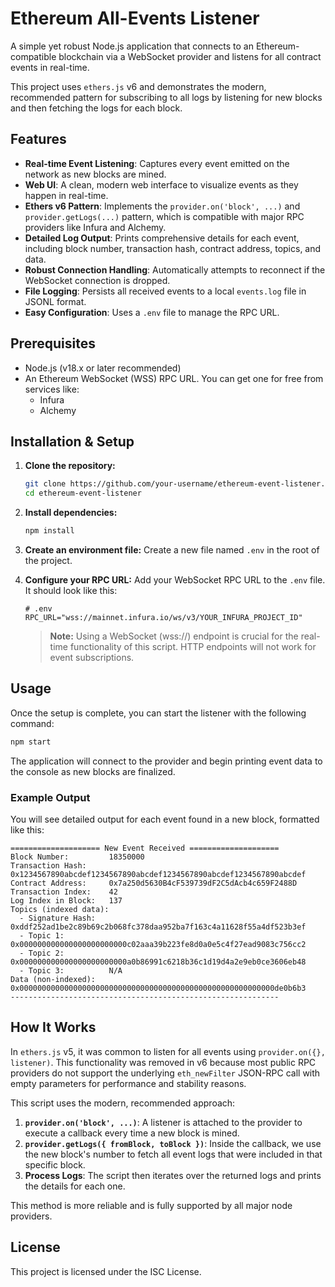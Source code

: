 # Ethereum All-Events Listener

A simple yet robust Node.js application that connects to an Ethereum-compatible blockchain via a WebSocket provider and listens for all contract events in real-time.

This project uses `ethers.js` v6 and demonstrates the modern, recommended pattern for subscribing to all logs by listening for new blocks and then fetching the logs for each block.

## Features

-   **Real-time Event Listening**: Captures every event emitted on the network as new blocks are mined.
-   **Web UI**: A clean, modern web interface to visualize events as they happen in real-time.
-   **Ethers v6 Pattern**: Implements the `provider.on('block', ...)` and `provider.getLogs(...)` pattern, which is compatible with major RPC providers like Infura and Alchemy.
-   **Detailed Log Output**: Prints comprehensive details for each event, including block number, transaction hash, contract address, topics, and data.
-   **Robust Connection Handling**: Automatically attempts to reconnect if the WebSocket connection is dropped.
-   **File Logging**: Persists all received events to a local `events.log` file in JSONL format.
-   **Easy Configuration**: Uses a `.env` file to manage the RPC URL.

## Prerequisites

-   Node.js (v18.x or later recommended)
-   An Ethereum WebSocket (WSS) RPC URL. You can get one for free from services like:
    -   Infura
    -   Alchemy

## Installation & Setup

1.  **Clone the repository:**
    ```bash
    git clone https://github.com/your-username/ethereum-event-listener.git
    cd ethereum-event-listener
    ```

2.  **Install dependencies:**
    ```bash
    npm install
    ```

3.  **Create an environment file:**
    Create a new file named `.env` in the root of the project.

4.  **Configure your RPC URL:**
    Add your WebSocket RPC URL to the `.env` file. It should look like this:

    ```env
    # .env
    RPC_URL="wss://mainnet.infura.io/ws/v3/YOUR_INFURA_PROJECT_ID"
    ```
    > **Note:** Using a WebSocket (wss://) endpoint is crucial for the real-time functionality of this script. HTTP endpoints will not work for event subscriptions.

## Usage

Once the setup is complete, you can start the listener with the following command:

```bash
npm start
```

The application will connect to the provider and begin printing event data to the console as new blocks are finalized.

### Example Output

You will see detailed output for each event found in a new block, formatted like this:

```
==================== New Event Received ====================
Block Number:         18350000
Transaction Hash:     0x1234567890abcdef1234567890abcdef1234567890abcdef1234567890abcdef
Contract Address:     0x7a250d5630B4cF539739dF2C5dAcb4c659F2488D
Transaction Index:    42
Log Index in Block:   137
Topics (indexed data):
  - Signature Hash:   0xddf252ad1be2c89b69c2b068fc378daa952ba7f163c4a11628f55a4df523b3ef
  - Topic 1:          0x000000000000000000000000c02aaa39b223fe8d0a0e5c4f27ead9083c756cc2
  - Topic 2:          0x000000000000000000000000a0b86991c6218b36c1d19d4a2e9eb0ce3606eb48
  - Topic 3:          N/A
Data (non-indexed):   0x000000000000000000000000000000000000000000000000000000000de0b6b3
------------------------------------------------------------
```

## How It Works

In `ethers.js` v5, it was common to listen for all events using `provider.on({}, listener)`. This functionality was removed in v6 because most public RPC providers do not support the underlying `eth_newFilter` JSON-RPC call with empty parameters for performance and stability reasons.

This script uses the modern, recommended approach:
1.  **`provider.on('block', ...)`**: A listener is attached to the provider to execute a callback every time a new block is mined.
2.  **`provider.getLogs({ fromBlock, toBlock })`**: Inside the callback, we use the new block's number to fetch all event logs that were included in that specific block.
3.  **Process Logs**: The script then iterates over the returned logs and prints the details for each one.

This method is more reliable and is fully supported by all major node providers.

## License

This project is licensed under the ISC License.